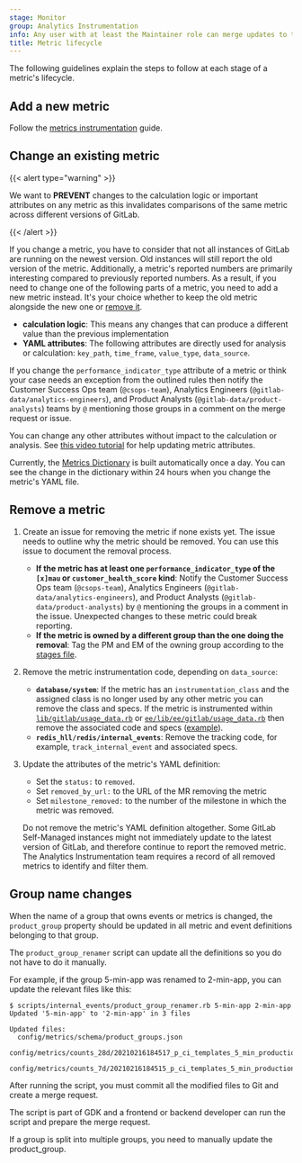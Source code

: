 ```yaml
---
stage: Monitor
group: Analytics Instrumentation
info: Any user with at least the Maintainer role can merge updates to this content. For details, see https://docs.gitlab.com/ee/development/development_processes.html#development-guidelines-review.
title: Metric lifecycle
---
```


The following guidelines explain the steps to follow at each stage of a metric's lifecycle.

## Add a new metric

Follow the [metrics instrumentation](metrics_instrumentation.md) guide.

## Change an existing metric

{{< alert type="warning" >}}

We want to **PREVENT** changes to the calculation logic or important attributes on any metric as this invalidates comparisons of the same metric across different versions of GitLab.

{{< /alert >}}

If you change a metric, you have to consider that not all instances of GitLab are running on the newest version. Old instances will still report the old version of the metric.
Additionally, a metric's reported numbers are primarily interesting compared to previously reported numbers.
As a result, if you need to change one of the following parts of a metric, you need to add a new metric instead. It's your choice whether to keep the old metric alongside the new one or [remove it](#remove-a-metric).

- **calculation logic**: This means any changes that can produce a different value than the previous implementation
- **YAML attributes**: The following attributes are directly used for analysis or calculation: `key_path`, `time_frame`, `value_type`, `data_source`.

If you change the `performance_indicator_type` attribute of a metric or think your case needs an exception from the outlined rules then notify the Customer Success Ops team (`@csops-team`), Analytics Engineers (`@gitlab-data/analytics-engineers`), and Product Analysts (`@gitlab-data/product-analysts`) teams by `@` mentioning those groups in a comment on the merge request or issue.

You can change any other attributes without impact to the calculation or analysis. See [this video tutorial](https://youtu.be/bYf3c01KCls) for help updating metric attributes.

Currently, the [Metrics Dictionary](https://metrics.gitlab.com/) is built automatically once a day. You can see the change in the dictionary within 24 hours when you change the metric's YAML file.

## Remove a metric

1. Create an issue for removing the metric if none exists yet. The issue needs to outline why the metric should be removed. You can use this issue to document the removal process.

   - **If the metric has at least one `performance_indicator_type` of the `[x]mau` or `customer_health_score` kind**:
     Notify the Customer Success Ops team (`@csops-team`), Analytics Engineers (`@gitlab-data/analytics-engineers`), and Product Analysts (`@gitlab-data/product-analysts`) by `@` mentioning the groups in a comment in the issue. Unexpected changes to these metric could break reporting.
   - **If the metric is owned by a different group than the one doing the removal**:
     Tag the PM and EM of the owning group according to the [stages file](https://gitlab.com/gitlab-com/www-gitlab-com/blob/master/data/stages.yml).

1. Remove the metric instrumentation code, depending on `data_source`:

   - **`database/system`**: If the metric has an `instrumentation_class` and the assigned class is no longer used by any other metric you can remove the class and specs.
     If the metric is instrumented within [`lib/gitlab/usage_data.rb`](https://gitlab.com/gitlab-org/gitlab/-/blob/master/lib/gitlab/usage_data.rb)
     or [`ee/lib/ee/gitlab/usage_data.rb`](https://gitlab.com/gitlab-org/gitlab/-/blob/master/ee/lib/ee/gitlab/usage_data.rb) then remove the associated code and specs
     ([example](https://gitlab.com/gitlab-org/gitlab/-/merge_requests/60149/diffs#6335dc533bd21df26db9de90a02dd66278c2390d_167_167)).
   - **`redis_hll/redis/internal_events`**: Remove the tracking code, for example, `track_internal_event` and associated specs.

1. Update the attributes of the metric's YAML definition:

   - Set the `status:` to `removed`.
   - Set `removed_by_url:` to the URL of the MR removing the metric
   - Set `milestone_removed:` to the number of the
     milestone in which the metric was removed.

   Do not remove the metric's YAML definition altogether. Some GitLab Self-Managed instances might not immediately update to the latest version of GitLab, and
   therefore continue to report the removed metric. The Analytics Instrumentation team requires a record of all removed metrics to identify and filter them.

## Group name changes

When the name of a group that owns events or metrics is changed, the `product_group` property should be updated in all metric and event definitions belonging to that group.

The `product_group_renamer` script can update all the definitions so you do not have to do it manually.

For example, if the group 5-min-app was renamed to 2-min-app, you can update the relevant files like this:

```shell
$ scripts/internal_events/product_group_renamer.rb 5-min-app 2-min-app
Updated '5-min-app' to '2-min-app' in 3 files

Updated files:
  config/metrics/schema/product_groups.json
  config/metrics/counts_28d/20210216184517_p_ci_templates_5_min_production_app_monthly.yml
  config/metrics/counts_7d/20210216184515_p_ci_templates_5_min_production_app_weekly.yml
```

After running the script, you must commit all the modified files to Git and create a merge request.

The script is part of GDK and a frontend or backend developer can run the script and prepare the merge request.

If a group is split into multiple groups, you need to manually update the product_group.
